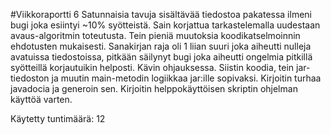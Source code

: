 #Viikkoraportti 6
Satunnaisia tavuja sisältävää tiedostoa pakatessa ilmeni bugi joka esiintyi ~10% syötteistä. Sain korjattua tarkastelemalla uudestaan avaus-algoritmin toteutusta.
Tein pieniä muutoksia koodikatselmoinnin ehdotusten mukaisesti.
Sanakirjan raja oli 1 liian suuri joka aiheutti nulleja avatuissa tiedostoissa, pitkään säilynyt bugi joka aiheutti ongelmia pitkillä syötteillä korjautuikin helposti.
Kävin ohjauksessa.
Siistin koodia, tein jar-tiedoston ja muutin main-metodin logiikkaa jar:ille sopivaksi.
Kirjoitin turhaa javadocia ja generoin sen.
Kirjoitin helppokäyttöisen skriptin ohjelman käyttöä varten.

Käytetty tuntimäärä: 12